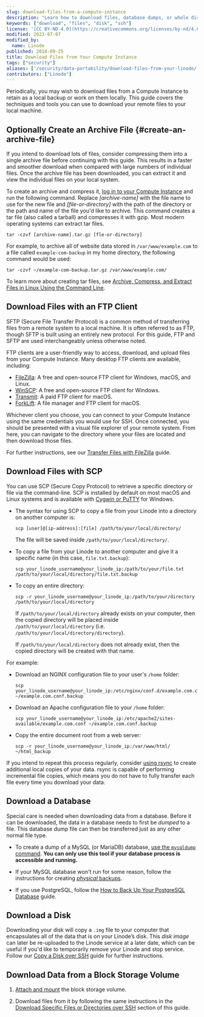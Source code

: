 ```yaml
---
slug: download-files-from-a-compute-instance
description: "Learn how to download files, database dumps, or whole disks from your Linodes."
keywords: ["download", "files", "disk", "ssh"]
license: '[CC BY-ND 4.0](https://creativecommons.org/licenses/by-nd/4.0)'
modified: 2023-07-07
modified_by:
  name: Linode
published: 2018-09-25
title: Download Files from Your Compute Instance
tags: ["security"]
aliases: ['/security/data-portability/download-files-from-your-linode/','/guides/download-files-from-your-linode/']
contributors: ["Linode"]
---
```


Periodically, you may wish to download files from a Compute Instance to retain as a local backup or work on them locally. This guide covers the techniques and tools you can use to download your remote files to your local machine.

## Optionally Create an Archive File {#create-an-archive-file}

If you intend to download lots of files, consider compressing them into a single archive file before continuing with this guide. This results in a faster and smoother download when compared with large numbers of individual files. Once the archive file has been downloaded, you can extract it and view the individual files on your local system.

To create an archive and compress it, [log in to your Compute Instance](/docs/products/compute/compute-instances/get-started/#connect-to-the-instance) and run the following command. Replace *[archive-name]* with the file name to use for the new file and *[file-or-directory]* with the path of the directory or the path and name of the file you'd like to archive. This command creates a tar file (also called a tarball) and compresses it with gzip. Most modern operating systems can extract tar files.

```command
tar -czvf [archive-name].tar.gz [fle-or-directory]
```

For example, to archive all of website data stored in `/var/www/example.com` to a file called `example-com-backup` in my home directory, the following command would be used:

```command
tar -czvf ~/example-com-backup.tar.gz /var/www/example.com/
```

To learn more about creating tar files, see [Archive, Compress, and Extract Files in Linux Using the Command Line](/docs/guides/compress-files-using-the-command-line/).

## Download Files with an FTP Client

SFTP (Secure File Transfer Protocol) is a common method of transferring files from a remote system to a local machine. It is often referred to as FTP, though SFTP is built using an entirely new protocol. For this guide, FTP and SFTP are used interchangeably unless otherwise noted.

FTP clients are a user-friendly way to access, download, and upload files from your Compute Instance. Many desktop FTP clients are available, including:

- [FileZilla](https://filezilla-project.org/): A free and open-source FTP client for Windows, macOS, and Linux.
- [WinSCP](https://winscp.net/eng/docs/introduction): A free and open-source FTP client for Windows.
- [Transmit](https://panic.com/transmit/): A paid FTP client for macOS.
- [ForkLift](https://binarynights.com/): A file manager and FTP client for macOS.

Whichever client you choose, you can connect to your Compute Instance using the same credentials you would use for SSH. Once connected, you should be presented with a visual file explorer of your remote system. From here, you can navigate to the directory where your files are located and then download those files.

For further instructions, see our [Transfer Files with FileZilla](/docs/guides/filezilla/) guide.

## Download Files with SCP

You can use SCP (Secure Copy Protocol) to retrieve a specific directory or file via the command-line. SCP is installed by default on most macOS and Linux systems and is available with [Cygwin or PuTTY](/docs/guides/connect-to-server-over-ssh-on-windows/) for Windows.

-   The syntax for using SCP to copy a file from your Linode into a directory on another computer is:

    ```command
    scp [user]@[ip-address]:[file] /path/to/your/local/directory/
    ```

    The file will be saved inside `/path/to/your/local/directory/`.

-   To copy a file from your Linode to another computer and give it a specific name (in this case, `file.txt.backup`):

    ```command
    scp your_linode_username@your_linode_ip:/path/to/your/file.txt /path/to/your/local/directory/file.txt.backup
    ```

-   To copy an entire directory:

    ```command
    scp -r your_linode_username@your_linode_ip:/path/to/your/directory /path/to/your/local/directory
    ```

    If `/path/to/your/local/directory` already exists on your computer, then the copied directory will be placed inside `/path/to/your/local/directory` (i.e. `/path/to/your/local/directory/directory`).

    If `/path/to/your/local/directory` does not already exist, then the copied directory will be created with that name.

For example:

-   Download an NGINX configuration file to your user's `/home` folder:

    ```command
    scp your_linode_username@your_linode_ip:/etc/nginx/conf.d/example.com.conf ~/example.com.conf.backup
    ```

-   Download an Apache configuration file to your `/home` folder:

    ```command
    scp your_linode_username@your_linode_ip:/etc/apache2/sites-available/example.com.conf ~/example.com.conf.backup
    ```

-   Copy the entire document root from a web server:

    ```command
    scp -r your_linode_username@your_linode_ip:/var/www/html/ ~/html_backup
    ```

If you intend to repeat this process regularly, consider [using rsync](/docs/guides/backing-up-your-data/#understand-the-rsync-command) to create additional local copies of your data. rsync is capable of performing incremental file copies, which means you do not have to fully transfer each file every time you download your data.

## Download a Database

Special care is needed when downloading data from a database. Before it can be downloaded, the data in a database needs to first be *dumped* to a file. This database dump file can then be transferred just as any other normal file type.

-   To create a dump of a MySQL (or MariaDB) database, [use the `mysqldump` command](/docs/guides/mysqldump-backups/). **You can only use this tool if your database process is accessible and running.**

-   If your MySQL database won't run for some reason, follow the instructions for creating [*physical* backups](/docs/guides/create-physical-backups-of-your-mariadb-or-mysql-databases/).

-   If you use PostgreSQL, follow the [How to Back Up Your PostgreSQL Database](/docs/guides/back-up-a-postgresql-database/) guide.

## Download a Disk

Downloading your disk will copy a `.img` file to your computer that encapsulates all of the data that is on your Linode’s disk. This *disk image* can later be re-uploaded to the Linode service at a later date, which can be useful if you'd like to temporarily remove your Linode and stop service. Follow our [Copy a Disk over SSH](/docs/products/compute/compute-instances/guides/copy-a-disk-image-over-ssh/) guide for further instructions.

## Download Data from a Block Storage Volume

1. [Attach and mount](/docs/products/storage/block-storage/guides/attach-and-detach/) the block storage volume.

2. Download files from it by following the same instructions in the [Download Specific Files or Directories over SSH](#download-specific-files-or-directories-over-ssh) section of this guide.